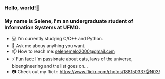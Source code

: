### Hello, world!👋 
### My name is Selene, I'm an undergraduate student of Information Systems at UFMG. 

- :computer: I’m currently studying C/C++ and Python.
- 💬 Ask me abouy anything you want. 
- 📫 How to reach me: selenemelo2000@gmail.com
- ⚡ Fun fact: I'm passionate about cats, laws of the universe, bioengineering and the list goes on...
- :camera: Check out my flickr: https://www.flickr.com/photos/188150337@N03/
